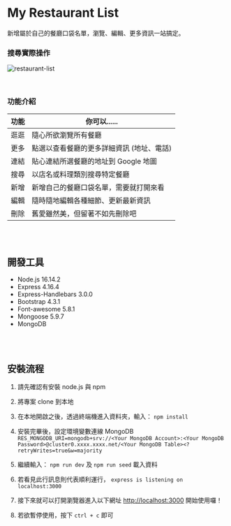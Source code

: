 # My Restaurant List
新增屬於自己的餐廳口袋名單，瀏覽、編輯、更多資訊一站搞定。

### 搜尋實際操作
![restaurant-list](https://user-images.githubusercontent.com/108853120/180142857-2b667937-39b5-464c-a835-ad9700120085.gif)


<br />

### 功能介紹

| 功能 | 你可以...... |
| ------ | ----------- |
| 逛逛  | 隨心所欲瀏覽所有餐廳 |
| 更多 | 點選以查看餐廳的更多詳細資訊 (地址、電話) |
| 連結    | 貼心連結所選餐廳的地址到 Google 地圖 |
| 搜尋    | 以店名或料理類別搜尋特定餐廳 |
| 新增    | 新增自己的餐廳口袋名單，需要就打開來看 |
| 編輯    | 隨時隨地編輯各種細節、更新最新資訊 |
| 刪除    | 舊愛雖然美，但留著不如先刪除吧 |
<br />
<br />

## 開發工具
- Node.js 16.14.2
- Express 4.16.4
- Express-Handlebars 3.0.0
- Bootstrap 4.3.1
- Font-awesome 5.8.1
- Mongoose 5.9.7
- MongoDB
<br />
<br />


## 安裝流程
1. 請先確認有安裝 node.js 與 npm

2. 將專案 clone 到本地

3. 在本地開啟之後，透過終端機進入資料夾，輸入： `npm install`

4. 安裝完畢後，設定環境變數連線 MongoDB
`RES_MONGODB_URI=mongodb+srv://<Your MongoDB Account>:<Your MongoDB Password>@cluster0.xxxx.xxxx.net/<Your MongoDB Table><?retryWrites=true&w=majority`

5. 繼續輸入： `npm run dev` 及 `npm run seed` 載入資料

5. 若看見此行訊息則代表順利運行， `express is listening on localhost:3000`

6. 接下來就可以打開瀏覽器進入以下網址 [http://localhost:3000](http://localhost:3000) 開始使用囉！

7. 若欲暫停使用，按下 `ctrl + c` 即可
